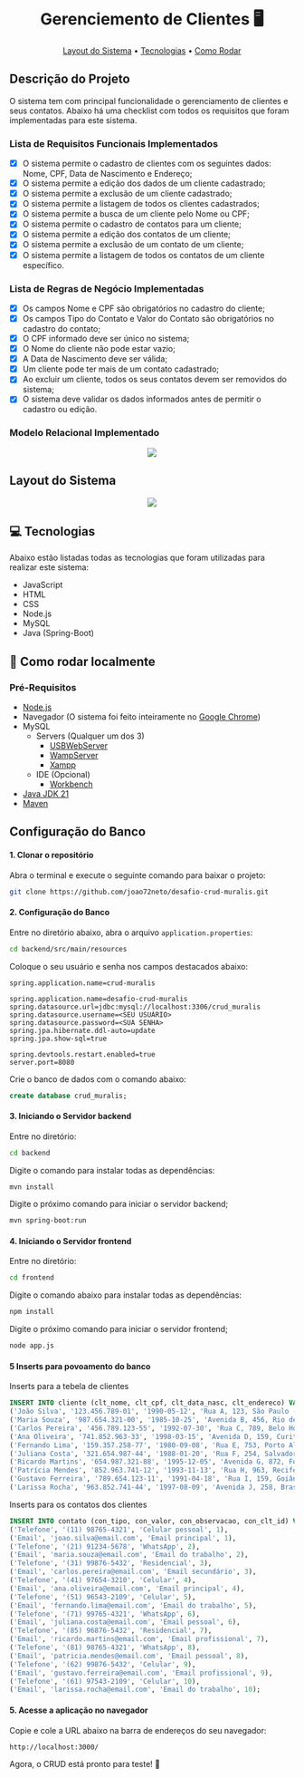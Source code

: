 
<h1 align="center" style="font-weight: bold;">Gerenciemento de Clientes 🖥️</h1>

<p align="center">
 <a href="#crud">Layout do Sistema</a> •
 <a href="#tech">Tecnologias</a> • 
 <a href="#started">Como Rodar</a> 
</p>

<h2>Descrição do Projeto</h2>

<p align="left">
  <p>O sistema tem com principal funcionalidade o gerenciamento de clientes e seus contatos. Abaixo há uma checklist com todos os requisitos que foram implementadas para este sistema.</p>

### Lista de Requisitos Funcionais Implementados

- [x] O sistema permite o cadastro de clientes com os seguintes dados: Nome, CPF, Data de Nascimento e Endereço;
- [x] O sistema permite a edição dos dados de um cliente cadastrado;
- [x] O sistema permite a exclusão de um cliente cadastrado;
- [x] O sistema permite a listagem de todos os clientes cadastrados;
- [x] O sistema permite a busca de um cliente pelo Nome ou CPF;
- [x] O sistema permite o cadastro de contatos para um cliente;
- [x] O sistema permite a edição dos contatos de um cliente;
- [x] O sistema permite a exclusão de um contato de um cliente;
- [x] O sistema permite a listagem de todos os contatos de um cliente específico.

### Lista de Regras de Negócio Implementadas

- [x] Os campos Nome e CPF são obrigatórios no cadastro do cliente;
- [x] Os campos Tipo do Contato e Valor do Contato são obrigatórios no cadastro do contato;
- [x] O CPF informado deve ser único no sistema;
- [x] O Nome do cliente não pode estar vazio;
- [x] A Data de Nascimento deve ser válida;
- [x] Um cliente pode ter mais de um contato cadastrado;
- [x] Ao excluir um cliente, todos os seus contatos devem ser removidos do sistema;
- [x] O sistema deve validar os dados informados antes de permitir o cadastro ou
edição.
 
### Modelo Relacional Implementado

<div align="center">
    <img src="https://github.com/user-attachments/assets/8196a88f-16b0-4e4d-9a2b-64c83bef33869">
</div>

<h2 id="crud">Layout do Sistema</h2>

<div align="center">
    <img src="https://github.com/user-attachments/assets/c6d6fa91-77ca-4fd5-ba9d-6a751276eda9">
</div>


<h2 id="tech">💻 Tecnologias</h2>

Abaixo estão listadas todas as tecnologias que foram utilizadas para realizar este sistema:

- JavaScript
- HTML
- CSS
- Node.js
- MySQL
- Java (Spring-Boot)

<h2 id="started">🚀 Como rodar localmente</h2>

<h3>Pré-Requisitos</h3>

- [Node.js](https://nodejs.org/pt)
- Navegador (O sistema foi feito inteiramente no [Google Chrome](https://www.google.pt/intl/pt-PT/chrome/?brand=FHFK&ds_kid=43700076570751463&gad_source=1&gclid=CjwKCAjwnPS-BhBxEiwAZjMF0qoMYAhnW_TjZMxq-DQQjfiJw79PMomQhhoNvzEn79KgchseT9NmbxoCSQ0QAvD_BwE&gclsrc=aw.ds))
- MySQL
  - Servers (Qualquer um dos 3)
    - [USBWebServer](https://usbwebserver.yura.mk.ua/)
    - [WampServer](https://www.wampserver.com/en/)
    - [Xampp](https://www.apachefriends.org/pt_br/index.html)
  - IDE (Opcional)
    - [Workbench](https://www.mysql.com/products/workbench/)
 - [Java JDK 21](https://www.oracle.com/br/java/technologies/downloads/)
 - [Maven](https://maven.apache.org/download.cgi)


## Configuração do Banco

#### 1. Clonar o repositório
Abra o terminal e execute o seguinte comando para baixar o projeto:

```bash
git clone https://github.com/joao72neto/desafio-crud-muralis.git
```

#### 2. Configuração do Banco
Entre no diretório abaixo, abra o arquivo ```application.properties```:
```bash
cd backend/src/main/resources
```
Coloque o seu usuário e senha nos campos destacados abaixo:

```properties
spring.application.name=crud-muralis

spring.application.name=desafio-crud-muralis
spring.datasource.url=jdbc:mysql://localhost:3306/crud_muralis
spring.datasource.username=<SEU USUÁRIO>
spring.datasource.password=<SUA SENHA>
spring.jpa.hibernate.ddl-auto=update
spring.jpa.show-sql=true

spring.devtools.restart.enabled=true
server.port=8080
```
Crie o banco de dados com o comando abaixo:

```sql
create database crud_muralis; 
```

#### 3. Iniciando o Servidor backend
Entre no diretório:

```bash
cd backend

```

Digite o comando para instalar todas as dependências:

```bash
mvn install
```

Digite o próximo comando para iniciar o servidor backend;

```bash
mvn spring-boot:run
```

#### 4. Iniciando o Servidor frontend

Entre no diretório:

```bash
cd frontend

```
Digite o comando abaixo para instalar todas as dependências:

```bash
npm install
```

Digite o próximo comando para iniciar o servidor frontend;

```bash
node app.js
```

#### 5 Inserts para povoamento do banco

Inserts para a tebela de clientes

```sql
INSERT INTO cliente (clt_nome, clt_cpf, clt_data_nasc, clt_endereco) VALUES
('João Silva', '123.456.789-01', '1990-05-12', 'Rua A, 123, São Paulo - SP'),
('Maria Souza', '987.654.321-00', '1985-10-25', 'Avenida B, 456, Rio de Janeiro - RJ'),
('Carlos Pereira', '456.789.123-55', '1992-07-30', 'Rua C, 789, Belo Horizonte - MG'),
('Ana Oliveira', '741.852.963-33', '1998-03-15', 'Avenida D, 159, Curitiba - PR'),
('Fernando Lima', '159.357.258-77', '1980-09-08', 'Rua E, 753, Porto Alegre - RS'),
('Juliana Costa', '321.654.987-44', '1988-01-20', 'Rua F, 254, Salvador - BA'),
('Ricardo Martins', '654.987.321-88', '1995-12-05', 'Avenida G, 872, Fortaleza - CE'),
('Patrícia Mendes', '852.963.741-12', '1993-11-13', 'Rua H, 963, Recife - PE'),
('Gustavo Ferreira', '789.654.123-11', '1991-04-18', 'Rua I, 159, Goiânia - GO'),
('Larissa Rocha', '963.852.741-44', '1997-08-09', 'Avenida J, 258, Brasília - DF');

```

Inserts para os contatos dos clientes

```sql
INSERT INTO contato (con_tipo, con_valor, con_observacao, con_clt_id) VALUES
('Telefone', '(11) 98765-4321', 'Celular pessoal', 1),
('Email', 'joao.silva@email.com', 'Email principal', 1),
('Telefone', '(21) 91234-5678', 'WhatsApp', 2),
('Email', 'maria.souza@email.com', 'Email do trabalho', 2),
('Telefone', '(31) 99876-5432', 'Residencial', 3),
('Email', 'carlos.pereira@email.com', 'Email secundário', 3),
('Telefone', '(41) 97654-3210', 'Celular', 4),
('Email', 'ana.oliveira@email.com', 'Email principal', 4),
('Telefone', '(51) 96543-2109', 'Celular', 5),
('Email', 'fernando.lima@email.com', 'Email do trabalho', 5),
('Telefone', '(71) 99765-4321', 'WhatsApp', 6),
('Email', 'juliana.costa@email.com', 'Email pessoal', 6),
('Telefone', '(85) 96876-5432', 'Residencial', 7),
('Email', 'ricardo.martins@email.com', 'Email profissional', 7),
('Telefone', '(81) 98765-4321', 'WhatsApp', 8),
('Email', 'patricia.mendes@email.com', 'Email pessoal', 8),
('Telefone', '(62) 99876-5432', 'Celular', 9),
('Email', 'gustavo.ferreira@email.com', 'Email profissional', 9),
('Telefone', '(61) 97543-2109', 'Celular', 10),
('Email', 'larissa.rocha@email.com', 'Email do trabalho', 10);
```

#### 5. Acesse a aplicação no navegador
Copie e cole a URL abaixo na barra de endereços do seu navegador:

```bash
http://localhost:3000/
```
Agora, o CRUD está pronto para teste! 🚀

